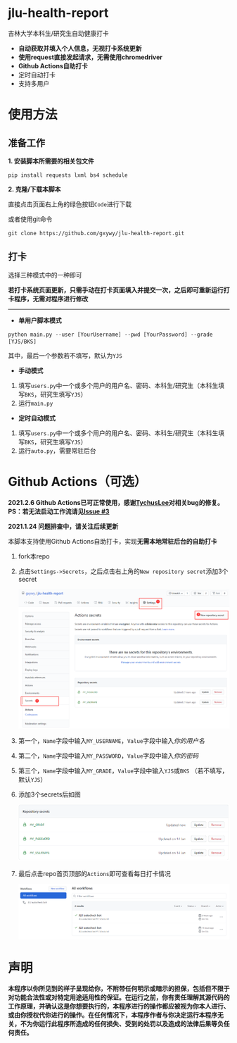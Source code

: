 # jlu-health-report



吉林大学本科生/研究生自动健康打卡

- **自动获取并填入个人信息，无视打卡系统更新**
- **使用request直接发起请求，无需使用chromedriver**
- **Github Actions自助打卡**
- 定时自动打卡
- 支持多用户


# 使用方法

## 准备工作

**1. 安装脚本所需要的相关包文件**

```
pip install requests lxml bs4 schedule
```
**2. 克隆/下载本脚本**

直接点击页面右上角的绿色按钮`Code`进行下载

或者使用git命令

```
git clone https://github.com/gxywy/jlu-health-report.git
```


## 打卡

选择三种模式中的一种即可

**若打卡系统页面更新，只需手动在打卡页面填入并提交一次，之后即可重新运行打卡程序，无需对程序进行修改**

------


- **单用户脚本模式**

```
python main.py --user [YourUsername] --pwd [YourPassword] --grade [YJS/BKS]
```
其中，最后一个参数若不填写，默认为`YJS`

- **手动模式**

1. 填写`users.py`中一个或多个用户的用户名、密码、本科生/研究生（本科生填写`BKS`，研究生填写`YJS`）
2. 运行`main.py`

- **定时自动模式**

1. 填写`users.py`中一个或多个用户的用户名、密码、本科生/研究生（本科生填写`BKS`，研究生填写`YJS`）
2. 运行`auto.py`，需要常驻后台

# Github Actions（可选）

**2021.2.6 Github Actions已可正常使用，感谢[TychusLee](https://github.com/TychusLee)对相关bug的修复。PS：若无法启动工作流请见[Issue #3](https://github.com/gxywy/jlu-health-report/issues/3)**

**2021.1.24 问题排查中，请关注后续更新**

本脚本支持使用Github Actions自助打卡，实现**无需本地常驻后台的自助打卡**

1. fork本repo

2. 点击`Settings->Secrets`，之后点击右上角的`New repository secret`添加3个secret

   ![image-20210113125253752](imgs/image-20210113125253752.png)

3. 第一个，`Name`字段中输入`MY_USERNAME`，`Value`字段中输入*你的用户名*

4. 第二个，`Name`字段中输入`MY_PASSWORD`，`Value`字段中输入*你的密码*

5. 第三个，`Name`字段中输入`MY_GRADE`，`Value`字段中输入`YJS`或`BKS` （若不填写，默认`YJS`）

6. 添加3个secrets后如图

   ![image-20210113125019736](imgs/image-20210113125019736.png)

7. 最后点击repo首页顶部的`Actions`即可查看每日打卡情况

   ![image-20210113125506120](imgs/image-20210113125506120.png)

# 声明

**本程序以你所见到的样子呈现给你，不附带任何明示或暗示的担保，包括但不限于对功能合法性或对特定用途适用性的保证。在运行之前，你有责任理解其源代码的工作原理，并确认这是你想要执行的，本程序进行的操作都应被视为你本人进行、或由你授权代你进行的操作。在任何情况下，本程序作者与你决定运行本程序无关，不为你运行此程序所造成的任何损失、受到的处罚以及造成的法律后果等负任何责任。**